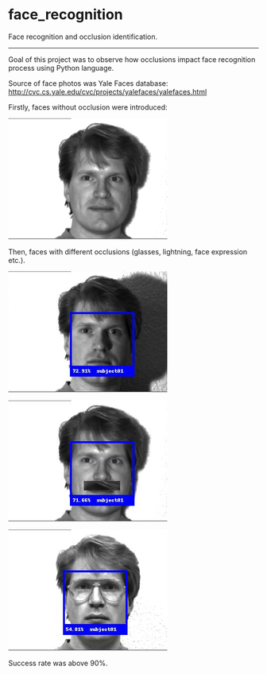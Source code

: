 # face_recognition
Face recognition and occlusion identification.
<hr>

Goal of this project was to observe how occlusions
impact face recognition process using Python language. 

Source of face photos was Yale Faces database: http://cvc.cs.yale.edu/cvc/projects/yalefaces/yalefaces.html

Firstly, faces without occlusion were introduced:

![subject01.jpeg](https://raw.githubusercontent.com/bezareva/static/master/face_recognition/subject01.jpeg)

Then, faces with different occlusions (glasses, lightning, face expression etc.). 

![subject01.leftlight.jpeg](https://raw.githubusercontent.com/bezareva/static/master/face_recognition/subject01.leftlight.jpeg)

![subject01.cover5.jpeg](https://raw.githubusercontent.com/bezareva/static/master/face_recognition/subject01.cover5.jpeg)

![subject01.glasses.gif.jpeg](https://raw.githubusercontent.com/bezareva/static/master/face_recognition/subject01.glasses.gif.jpeg)

Success rate was above 90%.
